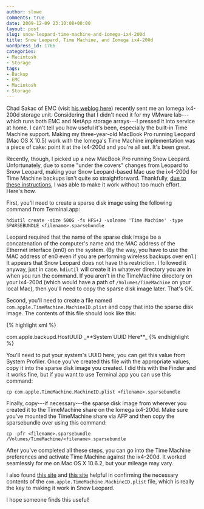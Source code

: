```yaml
---
author: slowe
comments: true
date: 2009-12-09 23:10:08+00:00
layout: post
slug: snow-leopard-time-machine-and-iomega-ix4-200d
title: Snow Leopard, Time Machine, and Iomega ix4-200d
wordpress_id: 1766
categories:
- Macintosh
- Storage
tags:
- Backup
- EMC
- Macintosh
- Storage
---
```


Chad Sakac of EMC (visit [his weblog here](http://virtualgeek.typepad.com/)) recently sent me an Iomega ix4-200d storage unit. Considering that I didn't need it for my VMware lab---which runs both EMC and NetApp storage arrays---I pressed it into service at home. I can't tell you how useful it's been, especially the built-in Time Machine support. Making my three-year-old MacBook Pro running Leopard (Mac OS X 10.5) work with the Iomega's Time Machine implementation was a piece of cake: point it at the ix4-200d and you're all set. It's been great.

Recently, though, I picked up a new MacBook Pro running Snow Leopard. Unfortunately, due to some "under the covers" changes from Leopard to Snow Leopard, making your Snow Leopard-based Mac use the ix4-200d for Time Machine backups isn't quite so straightforward. Thankfully, [due to these instructions](http://www.insanelymac.com/forum/index.php?showtopic=184462), I was able to make it work without too much effort. Here's how.

First, you'll need to create a sparse disk image using the following command from Terminal.app:

	hdiutil create -size 500G -fs HFS+J -volname 'Time Machine' -type SPARSEBUNDLE <filename>.sparsebundle

Leopard required that the name of the sparse disk image be a concatenation of the computer's name and the MAC address of the Ethernet interface (en0) on the system. (By the way, you have to use the MAC address of en0 even if you are performing wireless backups over en1.) It appears that Snow Leopard does not have this restriction. I followed it anyway, just in case. `hdiutil` will create it in whatever directory you are in when you run the command. If you aren't in the TimeMachine directory on your ix4-200d (which would have a path of `/Volumes/TimeMachine` on your local Mac), then you'll need to copy the sparse disk image later. That's OK.

Second, you'll need to create a file named `com.apple.TimeMachine.MachineID.plist` and copy that into the sparse disk image. The contents of this file should look like this:

{% highlight xml %}
<?xml version="1.0" encoding="UTF-8"?>  
<!DOCTYPE plist PUBLIC "-//Apple//DTD PLIST 1.0//EN" "http://www.apple.com/DTDs/PropertyList-1.0.dtd">  
<plist version="1.0">  
<dict>  
<key>com.apple.backupd.HostUUID</key>  
<string>_**System UUID Here**_</string>  
</dict>  
</plist>
{% endhighlight %}

You'll need to put your system's UUID here; you can get this value from System Profiler. Once you've created this file with the appropriate values, copy it into the sparse disk image you created. I did this with the Finder and it works fine, but if you want to use Terminal.app you can use this command:

	cp com.apple.TimeMachine.MachineID.plist <filename>.sparsebundle

Finally, copy---if necessary---the sparse disk image from wherever you created it to the TimeMachine share on the Iomega ix4-200d. Make sure you've mounted the TimeMachine share via AFP and then copy the sparsebundle over using this command:

	cp -pfr <filename>.sparsebundle /Volumes/TimeMachine/<filename>.sparsebundle

After you've completed all these steps, you can go into the Time Machine preferences and activate Time Machine against the ix4-200d. It worked seamlessly for me on Mac OS X 10.6.2, but your mileage may vary.

I also found [this site](http://sputteringdigitized.blogspot.com/2009/09/snow-leopard-and-time-machine-over-nfs.html) and [this site](http://www.markdeepwell.com/2009/11/using-ubuntu-for-time-machine-in-snow-leopard/) helpful in confirming the necessary contents of the `com.apple.TimeMachine.MachineID.plist` file, which is really the key to making it work in Snow Leopard.

I hope someone finds this useful!
